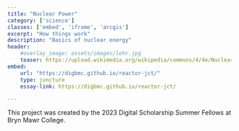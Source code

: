 ```yaml
---
title: "Nuclear Power"
category: ['science']
classes: ['embed', 'iframe', 'arcgis']
excerpt: "How things work"
description: "Basics of nuclear energy"
header: 
    #overlay_image: assets/images/lehr.jpg
    teaser: https://upload.wikimedia.org/wikipedia/commons/4/4e/Nuclear_Power_Plant_Cattenom.jpg
embed:
    url: "https://digbmc.github.io/reactor-jct/"
    type: juncture
    essay-link: https://digbmc.github.io/reactor-jct/

---
```


This project was created by the 2023 Digital Scholarship Summer Fellows at Bryn Mawr College.


